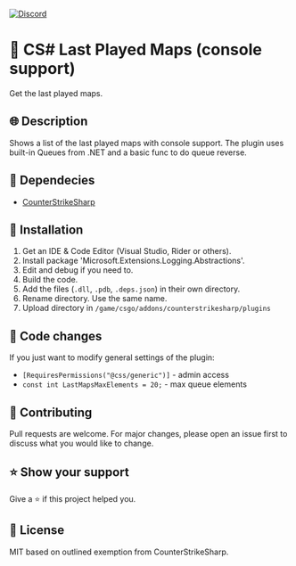 [![Discord](https://img.shields.io/discord/1323042994437357599?style=for-the-badge)](https://discord.com/invite/zsmUzthPXx)

# 📌 CS# Last Played Maps (console support)
Get the last played maps.

## 🌐 Description
Shows a list of the last played maps with console support. The plugin uses built-in Queues from .NET and a basic func to do queue reverse.

## 📗 Dependecies
- [CounterStrikeSharp](https://github.com/roflmuffin/CounterStrikeSharp)

## 📁 Installation
1. Get an IDE & Code Editor (Visual Studio, Rider or others).
2. Install package 'Microsoft.Extensions.Logging.Abstractions'.
3. Edit and debug if you need to.
4. Build the code.
5. Add the files (`.dll`, `.pdb`, `.deps.json`) in their own directory.
6. Rename directory. Use the same name.
7. Upload directory in `/game/csgo/addons/counterstrikesharp/plugins`

## 📄 Code changes
If you just want to modify general settings of the plugin:
- `[RequiresPermissions("@css/generic")]` - admin access
- `const int LastMapsMaxElements = 20;` - max queue elements

## 🤝 Contributing
Pull requests are welcome. For major changes, please open an issue first to discuss what you would like to change.

## ⭐ Show your support
Give a ⭐ if this project helped you.

## 📝 License
MIT based on outlined exemption from CounterStrikeSharp.
